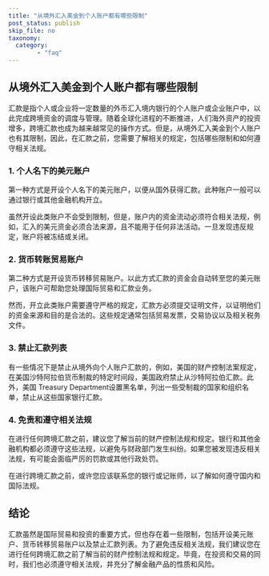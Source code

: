 ```yaml
---
title: "从境外汇入美金到个人账户都有哪些限制"
post_status: publish
skip_file: no
taxonomy:
  category:
        - "faq"
---
```


## 从境外汇入美金到个人账户都有哪些限制

汇款是指个人或企业将一定数量的外币汇入境内银行的个人账户或企业账户中，以此完成跨境资金的调度与管理。随着全球化进程的不断推进，人们海外资产的投资增多，跨境汇款也成为越来越常见的操作方式。但是，从境外汇入美金到个人账户也有其限制，因此，在汇款之前，您需要了解相关的规定，包括哪些限制和如何遵守相关法规。

### 1\. 个人名下的美元账户

第一种方式是开设个人名下的美元账户，以便从国外获得汇款。此种账户一般可以通过银行或其他金融机构开立。

虽然开设此类账户不会受到限制，但是，账户内的资金流动必须符合相关法规，例如，汇入的美元资金必须合法来源，且不能用于任何非法活动。一旦发现违反规定，账户将被冻结或关闭。

### 2\. 货币转账贸易账户

第二种方式是开设货币转移贸易账户。以此方式汇款的资金会自动转至您的美元账户，该账户可帮助您处理国际贸易和汇款业务。

然而，开立此类账户需要遵守严格的规定，汇款方必须提交证明文件，以证明他们的资金来源和目的是合法的。这些规定通常包括贸易发票，交易协议以及相关税务文件。

### 3\. 禁止汇款列表

有一些情况下是禁止从境外向个人账户汇款的，例如，美国的财产控制法案规定，在美国沙特阿拉伯货币制裁的特定时间段，美国政府禁止从沙特阿拉伯汇款。此外，美国 Treasury Department设置黑名单，列出一些受制裁的国家和组织名单，禁止从这些国家银行汇款。

### 4\. 免责和遵守相关法规

在进行任何跨境汇款之前，建议您了解当前的财产控制法规和规定。银行和其他金融机构都必须遵守这些法规，以避免与财政部门发生纠纷。如果您被发现违反相关法规，有可能会面临严厉的罚款或其他行政处罚。

在进行跨境汇款之前，或许您应该联系您的银行或记账师，以了解如何遵守国内和国际法规。

## 结论

汇款虽然是国际贸易和投资的重要方式，但也存在着一些限制，包括开设美元账户、货币转移贸易账户以及禁止汇款列表。为了避免违反相关法规，我们建议您在进行任何跨境汇款之前了解当前的财产控制法规和规定。毕竟，在投资和交易的同时，我们也必须遵守相关法规，并充分了解金融产品的性质和风险。
